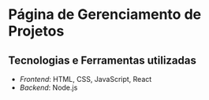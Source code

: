 # Página de Gerenciamento de Projetos

## Tecnologias e Ferramentas utilizadas

- *Frontend*: HTML, CSS, JavaScript, React
- *Backend*: Node.js

